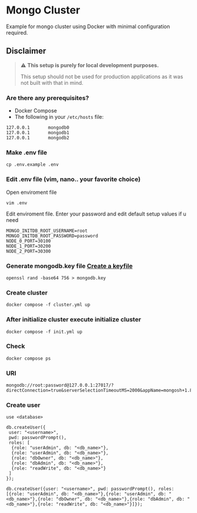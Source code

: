 # Mongo Cluster

Example for mongo cluster using Docker with minimal configuration required.

## Disclaimer
> :warning: **This setup is purely for local development purposes.**
>
> This setup should not be used for production applications as it was not built with that in mind.

### Are there any prerequisites?
* Docker Compose
* The following in your `/etc/hosts` file:
```
127.0.0.1       mongodb0
127.0.0.1       mongodb1
127.0.0.1       mongodb2
```

### Make .env file

```shell
cp .env.example .env
```

### Edit .env file (vim, nano.. your favorite choice)

Open enviroment file

```shell
vim .env
```

Edit enviroment file. Enter your password and edit default setup values if u need

```shell
MONGO_INITDB_ROOT_USERNAME=root
MONGO_INITDB_ROOT_PASSWORD=password
NODE_0_PORT=30100
NODE_1_PORT=30200
NODE_2_PORT=30300
```

### Generate mongodb.key file [Create a keyfile](https://www.mongodb.com/docs/manual/tutorial/deploy-replica-set-with-keyfile-access-control)

```shell
openssl rand -base64 756 > mongodb.key
```

### Create cluster

```shell
docker compose -f cluster.yml up
```

### After initialize cluster execute initialize cluster

```shell
docker compose -f init.yml up
```

### Check

```shell
docker compose ps
```

### URI

```shell
mongodb://root:password@127.0.0.1:27017/?directConnection=true&serverSelectionTimeoutMS=2000&appName=mongosh+1.8.2
```

### Create user

```shell
use <database>

db.createUser({
 user: "<username>", 
 pwd: passwordPrompt(), 
 roles: [
  {role: "userAdmin", db: "<db_name>"},
  {role: "userAdmin", db: "<db_name>"},
  {role: "dbOwner", db: "<db_name>"},
  {role: "dbAdmin", db: "<db_name>"},
  {role: "readWrite", db: "<db_name>"}
 ]
});
```

```shell
db.createUser({user: "<username>", pwd: passwordPrompt(), roles: [{role: "userAdmin", db: "<db_name>"},{role: "userAdmin", db: "<db_name>"},{role: "dbOwner", db: "<db_name>"},{role: "dbAdmin", db: "<db_name>"},{role: "readWrite", db: "<db_name>"}]});
```
